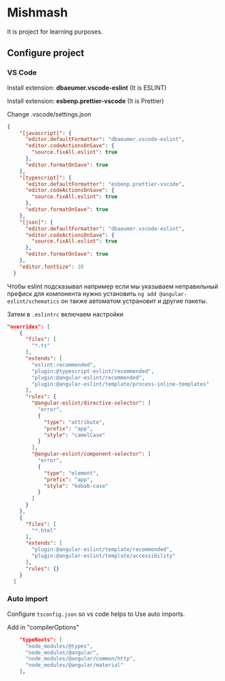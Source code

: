 # Mishmash
It is project for learning purposes. 

## Configure project
### VS Code
Install extension: **dbaeumer.vscode-eslint** (It is ESLINT)

Install extension: **esbenp.prettier-vscode** (It is Prettier)

Change .vscode/settings.json

```json
{
    "[javascript]": {
      "editor.defaultFormatter": "dbaeumer.vscode-eslint",
      "editor.codeActionsOnSave": {
        "source.fixAll.eslint": true
      },
      "editor.formatOnSave": true
    },
    "[typescript]": {
      "editor.defaultFormatter": "esbenp.prettier-vscode",
      "editor.codeActionsOnSave": {
        "source.fixAll.eslint": true
      },
      "editor.formatOnSave": true
    },
    "[json]": {
      "editor.defaultFormatter": "dbaeumer.vscode-eslint",
      "editor.codeActionsOnSave": {
        "source.fixAll.eslint": true
      },
      "editor.formatOnSave": true
    },
    "editor.fontSize": 20
  }
```

Чтобы eslint подсказывал например если мы указываем неправильный префиск для компонента нужно установить
`ng add @angular-eslint/schematics` он также автоматом устрановит и другие пакеты.
 
Затем в `.eslintrc` включаем настройки

```json
"overrides": [
    {
      "files": [
        "*.ts"
      ],
      "extends": [
        "eslint:recommended",
        "plugin:@typescript-eslint/recommended",
        "plugin:@angular-eslint/recommended",
        "plugin:@angular-eslint/template/process-inline-templates"
      ],
      "rules": {
        "@angular-eslint/directive-selector": [
          "error",
          {
            "type": "attribute",
            "prefix": "app",
            "style": "camelCase"
          }
        ],
        "@angular-eslint/component-selector": [
          "error",
          {
            "type": "element",
            "prefix": "app",
            "style": "kebab-case"
          }
        ]
      }
    },
    {
      "files": [
        "*.html"
      ],
      "extends": [
        "plugin:@angular-eslint/template/recommended",
        "plugin:@angular-eslint/template/accessibility"
      ],
      "rules": {}
    }
  ]
```

### Auto import
Configure `tsconfig.json` so vs code helps to Use auto imports.

Add in "compilerOptions" 

```json
    "typeRoots": [
      "node_modules/@types",
      "node_modules/@angular",
      "node_modules/@angular/common/http",
      "node_modules/@angular/material"
    ],
```